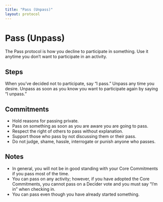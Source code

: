 ```yaml
---
title: "Pass (Unpass)"
layout: protocol
---
```

# Pass (Unpass)

The Pass protocol is how you decline to participate in something. Use it anytime you don’t want to participate in an activity.

## Steps

When you’ve decided not to participate, say “I pass.”
Unpass any time you desire. Unpass as soon as you know you want to participate again by saying “I unpass.”

## Commitments

* Hold reasons for passing private.
* Pass on something as soon as you are aware you are going to pass.
* Respect the right of others to pass without explanation.
* Support those who pass by not discussing them or their pass.
* Do not judge, shame, hassle, interrogate or punish anyone who passes.

## Notes

* In general, you will not be in good standing with your Core Commitments if you pass most of the time.
* You can pass on any activity; however, if you have adopted the Core Commitments, you cannot pass on a Decider vote and you must say “I’m in” when checking in.
* You can pass even though you have already started something.
